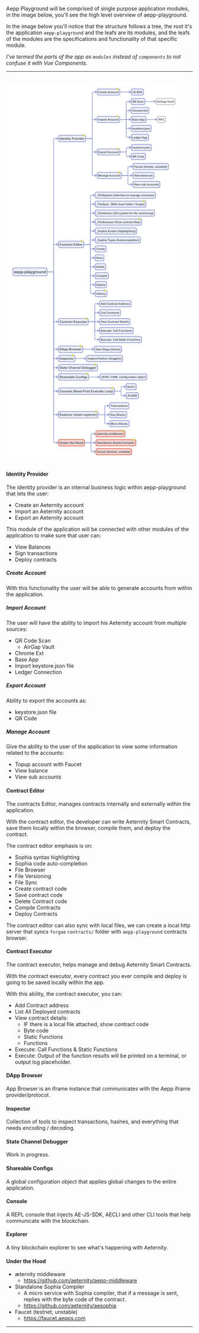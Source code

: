 Aepp Playground will be comprised of single purpose application modules, in the image below, you'll see
the high level overview of aepp-playground. 

In the image below you'll notice that the structure follows a tree, the root it's the application `aepp-playground` and the
leafs are its modules, and the leafs of the modules are the specifications and functionality of that specific module.

_I've termed the parts of the app as `modules` instead of `components` to not confuse it with Vue Components._

---
![Architecture Overview](./architecture.png)
---

#### Identity Provider
The identity provider is an internal business logic within aepp-playground that lets the user:

- Create an Aeternity account
- Import an Aeternity account
- Export an Aeternity account

This module of the application will be connected with other modules of the application to make sure that user can:

- View Balances
- Sign transactions
- Deploy contracts

##### Create Account
With this functionality the user will be able to generate accounts from within the application.

##### Import Account
The user will have the ability to import his Aeternity account from multiple sources:

- QR Code Scan
  - AirGap Vault
- Chrome Ext
- Base App
- Import keystore.json file
- Ledger Connection

##### Export Account
Ability to export the accounts as:

- keystore.json file
- QR Code

##### Manage Account
Give the ability to the user of the application to view some information related to the accounts:

- Topup account with Faucet
- View balance
- View sub accounts

#### Contract Editor
The contracts Editor, manages contracts internally and externally within the application.

With the contract editor, the developer can write Aeternity Smart Contracts, save them locally within the browser, 
compile them, and deploy the contract.

The contract editor emphasis is on:

- Sophia syntax highlighting
- Sophia code auto-completion
- File Browser
- File Versioning
- File Sync
- Create contract code
- Save contract code
- Delete Contract code
- Compile Contracts
- Deploy Contracts

The contract editor can also sync with local files, we can create a local http server that syncs `forgae` `contracts/` 
folder with `aepp-playground` contracts browser.

#### Contract Executor
The contract executor, helps manage and debug Aeternity Smart Contracts.

With the contract executor, every contract you ever compile and deploy is going to be saved locally within the app.

With this ability, the contract executor, you can:

- Add Contract address
- List All Deployed contracts
- View contract details:
  - IF there is a local file attached, show contract code
  - Byte code
  - Static Functions
  - Functions
- Execute: Call Functions & Static Functions
- Execute: Output of the function results will be printed on a terminal, or output log placeholder.

#### DApp Browser
App Browser is an iframe instance that communicates with the Aepp iframe provider/protocol.

#### Inspector
Collection of tools to inspect transactions, hashes, and everything that needs encoding / decoding.

#### State Channel Debugger
Work in progress.

#### Shareable Configs
A global configuration object that applies global changes to the entire application.

#### Console
A REPL console that injects AE-JS-SDK, AECLI and other CLI tools that help communicate with the blockchain.

#### Explorer
A tiny blockchain explorer to see what's happening with Aeternity.

#### Under the Hood
- æternity middleware
  - https://github.com/aeternity/aepp-middleware
- Standalone Sophia Compiler
  - A micro service with Sophia compiler, that if a message is sent, replies with the byte code of the contract.
  - https://github.com/aeternity/aesophia
- Faucet (testnet, unstable)
  - https://faucet.aepps.com

---

